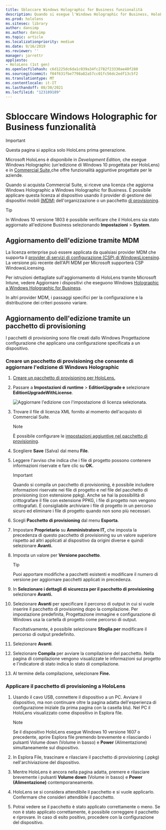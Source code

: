 ```yaml
---
title: Sbloccare Windows Holographic for Business funzionalità
description: Quando si esegue l'Windows Holographic for Business, HoloLens offre funzionalità aggiuntive progettate per le aziende.
ms.prod: hololens
ms.sitesec: library
author: dansimp
ms.author: dansimp
ms.topic: article
ms.localizationpriority: medium
ms.date: 9/16/2019
ms.reviewer: ''
manager: jarrettr
appliesto:
- HoloLens (1st gen)
ms.openlocfilehash: c6d1225dc6da1c039a34fc2782f23330ae40f280
ms.sourcegitcommit: f04f631fbe7798a82a57cc01fc56dc2edf13c5f2
ms.translationtype: MT
ms.contentlocale: it-IT
ms.lasthandoff: 08/30/2021
ms.locfileid: "123189189"
---
```

# <a name="unlock-windows-holographic-for-business-features"></a>Sbloccare Windows Holographic for Business funzionalità

> [!IMPORTANT]
> Questa pagina si applica solo HoloLens prima generazione.

Microsoft HoloLens è disponibile in *Development Edition,* che esegue Windows Holographic (un'edizione di Windows 10 progettata per HoloLens) e in [Commercial Suite,](hololens-commercial-features.md)che offre funzionalità aggiuntive progettate per le aziende.

Quando si acquista Commercial Suite, si riceve una licenza che aggiorna Windows Holographic a Windows Holographic for Business. È possibile applicare questa licenza al dispositivo usando il provider di gestione dei dispositivi mobili [(MDM)](#edition-upgrade-by-using-mdm) dell'organizzazione o un pacchetto [di provisioning](#edition-upgrade-by-using-a-provisioning-package).

> [!TIP]
> In Windows 10 versione 1803 è possibile verificare che il HoloLens sia stato aggiornato all'edizione Business selezionando **Impostazioni**  >  **System**.

## <a name="edition-upgrade-by-using-mdm"></a>Aggiornamento dell'edizione tramite MDM

La licenza enterprise può essere applicata da qualsiasi provider MDM che supporta il [provider di servizi di configurazione (CSP) di WindowsLicensing](https://msdn.microsoft.com/library/windows/hardware/dn904983.aspx). La versione più recente dell'API MDM per Microsoft supporterà CSP WindowsLicensing.

Per istruzioni dettagliate sull'aggiornamento di HoloLens tramite Microsoft Intune, vedere Aggiornare i dispositivi che eseguono Windows [Holographic a Windows Holographic for Business](/intune/holographic-upgrade).

 In altri provider MDM, i passaggi specifici per la configurazione e la distribuzione dei criteri possono variare.

## <a name="edition-upgrade-by-using-a-provisioning-package"></a>Aggiornamento dell'edizione tramite un pacchetto di provisioning

I pacchetti di provisioning sono file creati dallo Windows Progettazione configurazione che applicano una configurazione specificata a un dispositivo.

### <a name="create-a-provisioning-package-that-upgrades-the-windows-holographic-edition"></a>Creare un pacchetto di provisioning che consente di aggiornare l'edizione di Windows Holographic

1. [Creare un pacchetto di provisioning per HoloLens.](hololens-provisioning.md)
1. Passare a **Impostazioni di runtime**  >  **EditionUpgrade e** selezionare **EditionUpgradeWithLicense**.

    ![Aggiornare l'edizione con l'impostazione di licenza selezionata.](images/icd1.png)

1. Trovare il file di licenza XML fornito al momento dell'acquisto di Commercial Suite.

    > [!NOTE]
    > È possibile configurare le [impostazioni aggiuntive nel pacchetto di provisioning](hololens-provisioning.md).

1. Scegliere **Save** (Salva) dal menu **File**. 

1. Leggere l'avviso che indica che i file di progetto possono contenere informazioni riservate e fare clic su **OK.**

    > [!IMPORTANT]
    > Quando si compila un pacchetto di provisioning, è possibile includere informazioni riservate nei file di progetto e nel file del pacchetto di provisioning (con estensione ppkg). Anche se hai la possibilità di crittografare il file con estensione PPKG, i file di progetto non vengono crittografati. È consigliabile archiviare i file di progetto in un percorso sicuro ed eliminare i file di progetto quando non sono più necessari.

1. Scegli **Pacchetto di provisioning** dal menu **Esporta**.

1. Impostare **Proprietario** su **Amministratore IT,** che imposta la precedenza di questo pacchetto di provisioning su un valore superiore rispetto ad altri applicati al dispositivo da origini diverse e quindi selezionare **Avanti.**

1. Imposta un valore per **Versione pacchetto**.

    > [!TIP]
    > Puoi apportare modifiche a pacchetti esistenti e modificare il numero di versione per aggiornare pacchetti applicati in precedenza.

1. In **Selezionare i dettagli di sicurezza per il pacchetto di provisioning** selezionare **Avanti.**

1. Selezionare **Avanti** per specificare il percorso di output in cui si vuole inserire il pacchetto di provisioning dopo la compilazione. Per impostazione predefinita, Progettazione immagine e configurazione di Windows usa la cartella di progetto come percorso di output.

    Facoltativamente, è possibile selezionare **Sfoglia per** modificare il percorso di output predefinito.

1. Selezionare **Avanti**.

1. Selezionare **Compila** per avviare la compilazione del pacchetto. Nella pagina di compilazione vengono visualizzate le informazioni sul progetto e l'indicatore di stato indica lo stato di compilazione.

1. Al termine della compilazione, selezionare **Fine.**

### <a name="apply-the-provisioning-package-to-hololens"></a>Applicare il pacchetto di provisioning a HoloLens

1. Usando il cavo USB, connettere il dispositivo a un PC. Avviare il dispositivo, ma non  continuare oltre la pagina adatta dell'esperienza di configurazione iniziale (la prima pagina con la casella blu). Nel PC il HoloLens visualizzato come dispositivo in Esplora file.

    > [!NOTE]
    > Se il dispositivo HoloLens esegue Windows 10 versione 1607 o precedente, aprire Esplora file premendo brevemente e  rilasciando i pulsanti Volume down (Volume in basso) e **Power** (Alimentazione) simultaneamente sul dispositivo.

1. In Esplora File, trascinare e rilasciare il pacchetto di provisioning (.ppkg) nell'archiviazione del dispositivo.

1. Mentre HoloLens è ancora nella  pagina adatta, premere e rilasciare brevemente i pulsanti **Volume down** (Volume in basso) e **Power (Alimentazione)** contemporaneamente.

1. HoloLens se si considera attendibile il pacchetto e si vuole applicarlo. Confermare che consideri attendibile il pacchetto.

1. Potrai vedere se il pacchetto è stato applicato correttamente o meno. Se non è stato applicato correttamente, è possibile correggere il pacchetto e riprovare. In caso di esito positivo, procedere con la configurazione del dispositivo.
